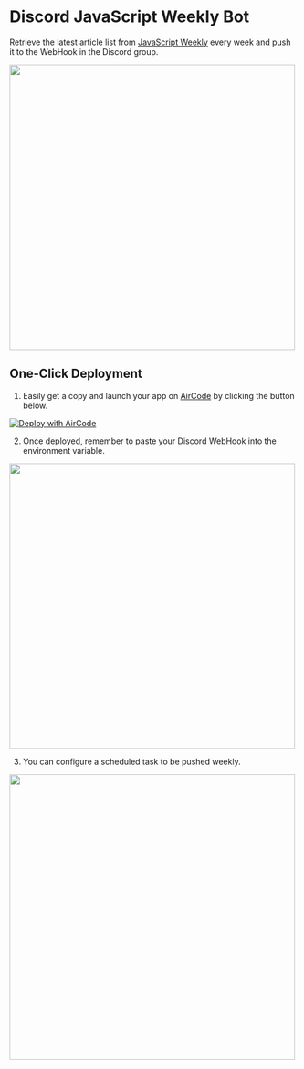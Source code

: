 # Discord JavaScript Weekly Bot

Retrieve the latest article list from [JavaScript Weekly](https://javascriptweekly.com/issues/latest) every week and push it to the WebHook in the Discord group.

<img src="https://github.com/AirCodeLabs/aircode/assets/558368/1a1bde87-00f9-4f71-beb0-a29a26168623" width="500px" />

## One-Click Deployment

1. Easily get a copy and launch your app on [AirCode](https://aircode.io/) by clicking the button below.

[![Deploy with AirCode](https://aircode.io/aircode-deploy-button.svg)](https://aircode.io/dashboard?owner=AirCodeLabs&repo=aircode&branch=main&path=examples%2Fdiscord-javascript-weekly&appname=JavaScript%20Weekly%20Push)

2. Once deployed, remember to paste your Discord WebHook into the environment variable.

<img src="https://github.com/AirCodeLabs/aircode/assets/558368/2a50a5d2-a2a1-4087-8243-0b21b91e2c2c" width="500px" />

3. You can configure a scheduled task to be pushed weekly.

<img src="https://github.com/AirCodeLabs/aircode/assets/558368/94f181c5-e239-4090-96ce-679b54b4f2d5" width="500px" />
